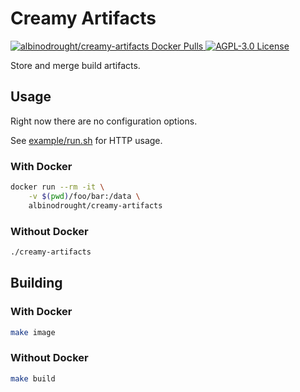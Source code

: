 # Creamy Artifacts

<a href="https://hub.docker.com/r/albinodrought/creamy-artifacts">
<img alt="albinodrought/creamy-artifacts Docker Pulls" src="https://img.shields.io/docker/pulls/albinodrought/creamy-artifacts">
</a>
<a href="https://github.com/AlbinoDrought/creamy-artifacts/blob/master/LICENSE"><img alt="AGPL-3.0 License" src="https://img.shields.io/github/license/AlbinoDrought/creamy-artifacts"></a>

Store and merge build artifacts.

## Usage

Right now there are no configuration options.

See [example/run.sh](./example/run.sh) for HTTP usage.

### With Docker

```sh
docker run --rm -it \
    -v $(pwd)/foo/bar:/data \
    albinodrought/creamy-artifacts
```

### Without Docker

```sh
./creamy-artifacts
```

## Building

### With Docker

```sh
make image
```

### Without Docker

```sh
make build
```
